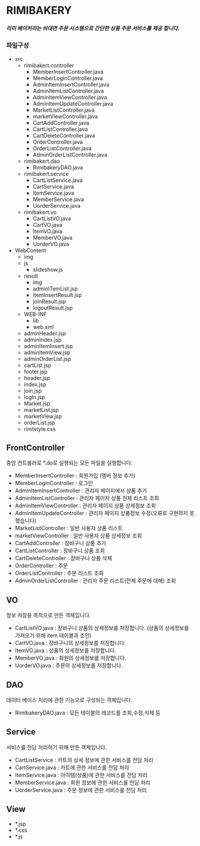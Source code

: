# RIMIBAKERY
##### 리미 베이커리는 비대면 주문 시스템으로 간단한 상품 주문 서비스를 제공 합니다.
### 파일구성

* src
  * rimibakert.controller
    * MemberInsertController.java
    * MemberLoginController.java
    * AdminItemInsertController.java
    * AdminItemListController.java
    * AdminItemViewController.java
    * AdminItemUpdateController.java
    * MarketListController.java
    * marketViewController.java
    * CartAddController.java
    * CartListController.java
    * CartDeleteController.java
    * OrderController.java
    * OrderListController.java
    * AdminOrderListController.java
  * rimibakert.dao
    * RimibakeryDAO.java
  * rimibakert.service
    * CartListService.java
    * CartService.java
    * ItemService.java
    * MemberService.java
    * UorderService.java
  * rimibakert.vo
    * CartListVO.java
    * CartVO.java
    * ItemVO.java
    * MemberVO.java
    * UorderVO.java
* WebContent
  * img
  * js
    * slideshow.js
  * result
    * img
    * adminITemList.jsp
    * itemInsertResult.jsp
    * joinResult.jsp
    * logoutResult.jsp
  * WEB-INF
    * lib
    * web.xml
  * adminHeader.jsp
  * adminIndex.jsp
  * adminItemInsert.jsp
  * adminItemView.jsp
  * adminOrderList.jsp
  * cartList.jsp
  * footer.jsp
  * header.jsp
  * index.jsp
  * join.jsp
  * logIn.jsp
  * Market.jsp
  * marketList.jsp
  * marketView.jsp
  * orderList.jsp
  * rimtstyle.css


## FrontController

중앙 컨트롤러로 *.do로 실행되는 모든 파일을 실행합니다.

* MemberInsertController : 회원가입 (멤버 정보 추가)
* MemberLoginController : 로그인 
* AdminItemInsertController : 관리자 페이지에서 상품 추가
* AdminItemListController : 관리자 페이지 상품 전체 리스트 조회
* AdminItemViewController : 관리자 페이지 상품 상세정보 조회
* AdminItemUpdateController : 관리자 페이지 상품정보 수정(오류로 구현하지 못했습니다)
* MarketListController : 일반 사용자 상품 리스트
* marketViewController : 일반 사용자 상품 상세정보 조회
* CartAddController : 장바구니 상품 추가
* CartListController : 장바구니 상품 조회
* CartDeleteController : 장바구니 상품 삭제
* OrderController : 주문
* OrderListController : 주문 리스트 조회
* AdminOrderListController : 관리자 주문 리스트(전체 주문에 대해) 조회


## VO
정보 저장을 목적으로 만든 객체입니다.

* CartListVO.java : 장바구니 상품의 상세정보를 저장합니다. (상품의 상세정보를 가져오기 위해 item 테이블과 조인)
* CartVO.java : 장바구니의 상세정보를 저장합니다.
* ItemVO.java : 상품의 상세정보를 저장합니다.
* MemberVO.java : 회원의 상세정보를 저장합니다.
* UorderVO.java : 주문의 상세정보를 저장합니다.

## DAO
데이터 베이스 처리에 관한 기능으로 구성되는 객체입니다.
* RimibakeryDAO.java : 모든 테이블의 레코드를 조회,수정,삭제 등

## Service

서비스를 전담 처리하기 위해 만든 객체입니다.
* CartListService : 카트의 상세 정보에 관한 서비스를 전담 처리
* CartService.java : 카트에 관한 서비스를 전담 처리
* ItemService.java : 아이템(상품)에 관한 서비스를 전담 처리
* MemberService.java : 회원 정보에 관한 서비스를 전담 처리
* UorderService.java : 주문 정보에 관한 서비스를 전담 처리

## View

* *.jsp
* *.css
* *.js


